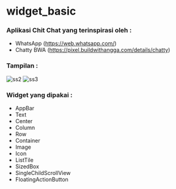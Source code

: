 # widget_basic
 ### Aplikasi Chit Chat yang terinspirasi oleh :
 - WhatsApp (https://web.whatsapp.com/)
 - Chatty BWA (https://pixel.buildwithangga.com/details/chatty)
 
 ### Tampilan :
![ss2](https://user-images.githubusercontent.com/71241922/132398945-d3c30f39-cff9-4cef-bd27-4e6c96a820d3.png)
![ss3](https://user-images.githubusercontent.com/71241922/132398950-b9bcf122-de4c-4dd9-ae84-29818fe9be95.png)

### Widget yang dipakai :
- AppBar
- Text
- Center
- Column
- Row
- Container
- Image
- Icon
- ListTile
- SizedBox
- SingleChildScrollView
- FloatingActionButton

